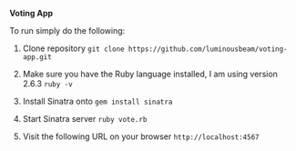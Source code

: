 **Voting App**

To run simply do the following:

1. Clone repository
`git clone https://github.com/luminousbeam/voting-app.git`

2. Make sure you have the Ruby language installed, I am using version 2.6.3
`ruby -v`

3. Install Sinatra onto
`gem install sinatra`

4. Start Sinatra server
`ruby vote.rb`

5. Visit the following URL on your browser
`http://localhost:4567`
